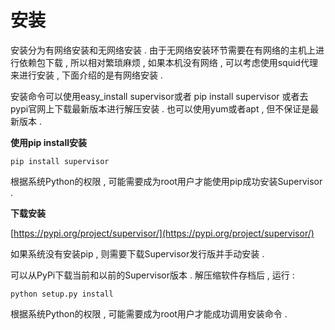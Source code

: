 # 安装

安装分为有网络安装和无网络安装 . 由于无网络安装环节需要在有网络的主机上进行依赖包下载 , 所以相对繁琐麻烦 , 如果本机没有网络 , 可以考虑使用squid代理来进行安装 , 下面介绍的是有网络安装 .

安装命令可以使用easy\_install supervisor或者 pip install supervisor 或者去pypi官网上下载最新版本进行解压安装 . 也可以使用yum或者apt , 但不保证是最新版本 .

**使用pip install安装**

```
pip install supervisor
```

根据系统Python的权限 , 可能需要成为root用户才能使用pip成功安装Supervisor .

**下载安装**

[https://pypi.org/project/supervisor/](https://pypi.org/project/supervisor/)

如果系统没有安装pip , 则需要下载Supervisor发行版并手动安装 .

可以从PyPi下载当前和以前的Supervisor版本 . 解压缩软件存档后 , 运行 :

```
python setup.py install
```

根据系统Python的权限 , 可能需要成为root用户才能成功调用安装命令 .

